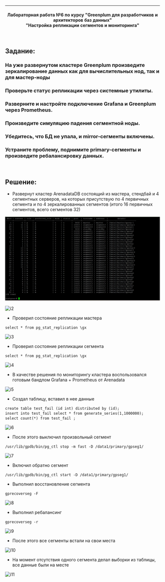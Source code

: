 | **<br/>Лабораторная работа №6 по курсу "Greenplum для разработчиков и архитекторов баз данных"<br/>"Настройка репликации сегментов и мониторинга"<br/>**|
|---|

<br/>

## Задание:
### На уже развернутом кластере Greenplum произведите зеркалирование данных как для вычислительных нод, так и для мастер-ноды
### Проверьте статус репликации через системные утилиты.
### Разверните и настройте подключение Grafana и Greenplum через Prometheus.
### Произведите симуляцию падения сегментной ноды.
### Убедитесь, что БД не упала, и mirror-сегменты включены.
### Устраните проблему, поднимите primary-сегменты и произведите ребалансировку данных.


<br/>

## Решение:
* Развернут кластер ArenadataDB состоящий из мастера, стендбай и 4 сегментных серверов, на которых присутствую по 4 первичных сегмента и по 4 зеркалированных сегментов (итого 16 первичных сегментов, всего сегментов 32)

![i1](image/Laa6_01.jpg)

![i2](image/Laa06_02.jpg) 

* Проверил состояние репликации мастера
```
select * from pg_stat_replication \gx
```

![i3](image/Laa06_03.jpg) 

* Проверил состояние репликации сегмента
```
select * from pg_stat_replication \gx
```

![i4](image/Laa06_04.jpg) 

* В качестве решения по мониторингу кластера воспользовался готовым бандлом Grafana + Prometheus от Arenadata

![i5](image/Laa06_05.jpg) 

* Создал таблицу, вставил в нее данные
```
create table test_fail (id int) distributed by (id);
insert into test_fail select * from generate_series(1,1000000);
select count(*) from test_fail ;
```

![i6](image/Laa06_06.jpg) 

* После этого выключил произвольный сегмент
```
/usr/lib/gpdb/bin/pg_ctl stop -m fast -D /data1/primary/gpseg1/
```

![i7](image/Laa06_07.jpg) 

* Включил обратно сегмент
```
/usr/lib/gpdb/bin/pg_ctl start -D /data1/primary/gpseg1/
```

* Выполнил восстановление сегмента 
```
gprecoverseg -F
```

![i8](image/Laa06_08.jpg)

* Выполнил ребалансинг
```
gprecoverseg -r
```

![i9](image/Laa06_09.jpg) 

* После этого все сегменты встали на свои места

![i10](image/Laa06_10.jpg) 

* На момент отсутствия одного сегмента делал выборки из таблицы, все данные были на месте

![i11](image/Laa06_11.jpg) 
